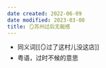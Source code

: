 ```yaml
---
date created: 2022-06-09
date modified: 2023-03-08
title: 🪞苏州过后无艇搭
---
```

- 同义词[[🪞过了这村儿没这店]]
- 粤语，过时不候的意思
